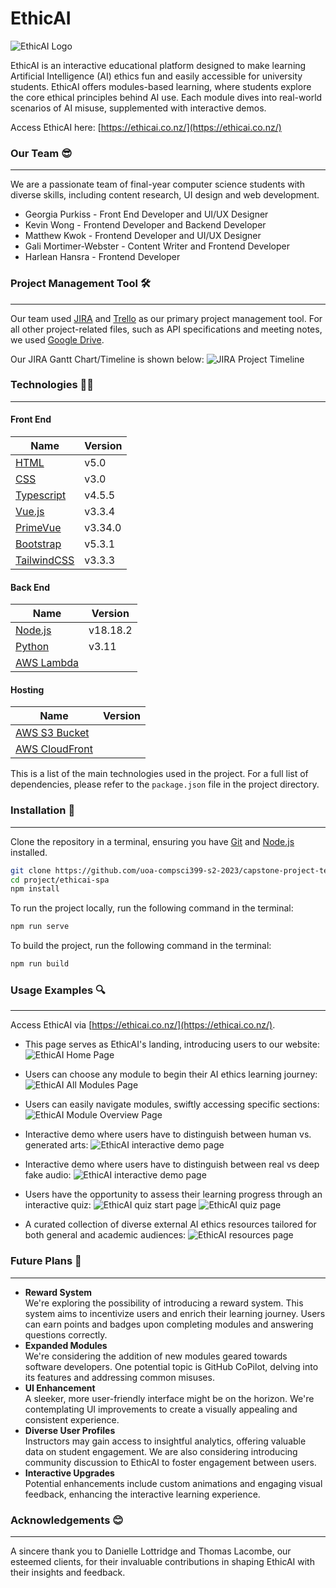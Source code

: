 # EthicAI #

![EthicAI Logo](./markdown/logo_trim.png)

EthicAI is an interactive educational platform designed to make learning Artificial Intelligence (AI) ethics fun and easily accessible for university students. EthicAI offers modules-based learning, where students explore the core ethical principles behind AI use. Each module dives into real-world scenarios of AI misuse, supplemented with interactive demos.

Access EthicAI here: [https://ethicai.co.nz/](https://ethicai.co.nz/)

### Our Team 😎

***
We are a passionate team of final-year computer science students with diverse skills, including content research, UI design and web development.

* Georgia Purkiss - Front End Developer and UI/UX Designer
* Kevin Wong - Frontend Developer and Backend Developer
* Matthew Kwok - Frontend Developer and UI/UX Designer
* Gali Mortimer-Webster - Content Writer and Frontend Developer
* Harlean Hansra - Frontend Developer

### Project Management Tool 🛠️ ###

***
Our team used [JIRA](https://ethicai.atlassian.net/jira/software/projects/EAI/boards/1/timeline?shared=&atlOrigin=eyJpIjoiMmMxMDViYmQ4MGUxNGRlNjgwZjgzNGRiOGIyM2VlNmQiLCJwIjoiaiJ9) and [Trello](https://trello.com/b/Ydes48Ob/cs399) as our primary project management tool. For all other project-related files, such as API specifications and meeting notes, we used [Google Drive](https://drive.google.com).

Our JIRA Gantt Chart/Timeline is shown below:
![JIRA Project Timeline](./markdown/jira-timeline.png)

### Technologies  👨‍💻

***

#### Front End ####

Name | Version
------------- | -------------
[HTML](https://html.spec.whatwg.org/multipage/) | v5.0
[CSS](https://www.w3.org/Style/CSS/) | v3.0
[Typescript](https://www.typescriptlang.org/) | v4.5.5
[Vue.js](https://vuejs.org/) | v3.3.4
[PrimeVue](https://primevue.org/) | v3.34.0
[Bootstrap](https://getbootstrap.com/) | v5.3.1
[TailwindCSS](https://tailwindcss.com/) | v3.3.3

#### Back End ####

Name | Version
------------- | -------------
[Node.js](https://nodejs.org/en) | v18.18.2
[Python](https://www.python.org/) | v3.11
[AWS Lambda](https://aws.amazon.com/lambda/) |

#### Hosting ####

Name | Version
------------- | -------------
[AWS S3 Bucket](https://aws.amazon.com/s3/) |
[AWS CloudFront](https://aws.amazon.com/cloudfront/) |

This is a list of the main technologies used in the project. For a full list of dependencies, please refer to the `package.json` file in the project directory.

### Installation 📖

***
Clone the repository in a terminal, ensuring you have [Git](https://git-scm.com/) and [Node.js](https://nodejs.org/en/) installed.

```bash
git clone https://github.com/uoa-compsci399-s2-2023/capstone-project-team-28
cd project/ethicai-spa
npm install
```

To run the project locally, run the following command in the terminal:

```bash
npm run serve
```

To build the project, run the following command in the terminal:

```bash
npm run build
```

### Usage Examples 🔍

***
Access EthicAI via [https://ethicai.co.nz/](https://ethicai.co.nz/).

* This page serves as EthicAI's landing, introducing users to our website:
![EthicAI Home Page](./markdown/home.png)

* Users can choose any module to begin their AI ethics learning journey:
![EthicAI All Modules Page](./markdown/all-modules.png)

* Users can easily navigate modules, swiftly accessing specific sections:
![EthicAI Module Overview Page](./markdown/module-overview.png)

* Interactive demo where users have to distinguish between human vs. generated arts:
![EthicAI interactive demo page](./markdown/dall-e-demo.png)

* Interactive demo where users have to distinguish between real vs deep fake audio:
![EthicAI interactive demo page](./markdown/deepfakes-demo.png)

* Users have the opportunity to assess their learning progress through an interactive quiz:
![EthicAI quiz start page](./markdown/quiz-start.png)
![EthicAI quiz page](./markdown/quiz-example.png)

* A curated collection of diverse external AI ethics resources tailored for both general and academic audiences:
![EthicAI resources page](./markdown/resources.png)

### Future Plans 🚀

***

* **Reward System**\
We're exploring the possibility of introducing a reward system. This system aims to incentivize users and enrich their learning journey. Users can earn points and badges upon completing modules and answering questions correctly.
* **Expanded Modules**\
We're considering the addition of new modules geared towards software developers. One potential topic is GitHub CoPilot, delving into its features and addressing common misuses.
* **UI Enhancement**\
A sleeker, more user-friendly interface might be on the horizon. We're contemplating UI improvements to create a visually appealing and consistent experience.
* **Diverse User Profiles**\
Instructors may gain access to insightful analytics, offering valuable data on student engagement. We are also considering introducing community discussion to EthicAI to foster engagement between users.
* **Interactive Upgrades**\
Potential enhancements include custom animations and engaging visual feedback, enhancing the interactive learning experience.

### Acknowledgements 😊

***
A sincere thank you to Danielle Lottridge and Thomas Lacombe, our esteemed clients, for their invaluable contributions in shaping EthicAI with their insights and feedback.
